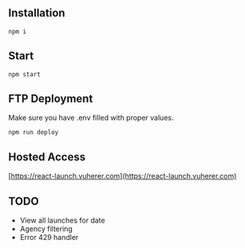 ## Installation

`npm i`

## Start

`npm start`

## FTP Deployment

Make sure you have .env filled with proper values.

`npm run deploy`

## Hosted Access

[https://react-launch.vuherer.com](https://react-launch.vuherer.com)

## TODO

- View all launches for date
- Agency filtering
- Error 429 handler
